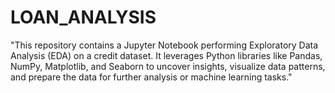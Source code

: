# LOAN_ANALYSIS
"This repository contains a Jupyter Notebook performing Exploratory Data Analysis (EDA) on a credit dataset. It leverages Python libraries like Pandas, NumPy, Matplotlib, and Seaborn to uncover insights, visualize data patterns, and prepare the data for further analysis or machine learning tasks."
